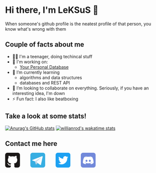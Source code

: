 # Hi there, I'm LeKSuS 👋
When someone's github profile is the neatest profile of that person, you know what's wrong with them

## Couple of facts about me
- 👨‍💻 I'm a teenager, doing techincal stuff
- 🔭 I'm working on: 
  - [Your Personal Database](https://github.com/LeKSuS-04/Your-Personal-Database)
- 🌱 I’m currently learning 
  - algorithms and data structures
  - databases and REST API
- 👯 I’m looking to collaborate on everything. Seriously, if you have an interesting idea, I'm down
- ⚡ Fun fact: I also like beatboxing


## Take a look at some stats!
[![Anurag's GitHub stats](https://github-readme-stats.vercel.app/api?username=LeKSuS-04&show_icons=true&theme=dracula)](https://github.com/LeKSuS-04)
[![willianrod's wakatime stats](https://github-readme-stats.vercel.app/api/wakatime?username=LeKSuS&custom_title=Coding+Activity&theme=dracula)](https://wakatime.com/@LeKSuS)


## Contact me here
<a href="https://github.com/LeKSuS-04" style="margin-right: 30px;"><img src="https://raw.githubusercontent.com/edent/SuperTinyIcons/master/images/svg/github.svg" width="48"></a>
<a href="https://t.me/tarasovion" style="margin-right: 30px;"><img src="https://raw.githubusercontent.com/edent/SuperTinyIcons/master/images/svg/telegram.svg" width="48"></a>
<a href="https://twitter.com/___LeKSuS___" style="margin-right: 30px;"><img src="https://raw.githubusercontent.com/edent/SuperTinyIcons/master/images/svg/twitter.svg" width="48"></a>
<a href="https://discord.com/users/485360772009033738/" style="margin-right: 30px;"><img src="https://raw.githubusercontent.com/edent/SuperTinyIcons/master/images/svg/discord.svg" width="48"></a>
